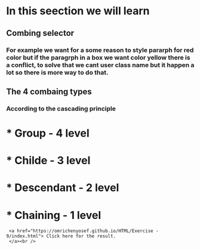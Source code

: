 # In this seection we will learn
## Combing selector
### For example we want for a some reason to style pararph for red color but if the paragrph in a box we want color yellow there is a conflict, to solve that we cant user class name but it happen a lot so there is more way to do that.

## The 4 combaing types 
### According to the cascading principle 
     
# * Group - 4 level 
# * Childe - 3 level
# * Descendant - 2 level
# * Chaining - 1 level


     <a href="https://omrichenyosef.github.io/HTML/Exercise - 9/index.html"> Click here for the result.
     </a><br />